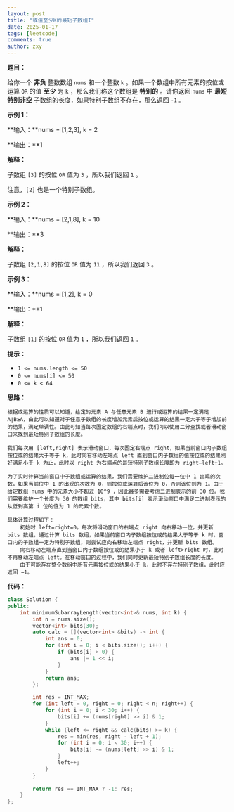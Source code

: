 ```yaml
---
layout: post
title: "或值至少K的最短子数组I"
date: 2025-01-17
tags: [leetcode]
comments: true
author: zxy
---
```


**题目：**

给你一个 **非负** 整数数组 `nums` 和一个整数 `k` 。如果一个数组中所有元素的按位或运算 `OR` 的值 **至少** 为 `k` ，那么我们称这个数组是 **特别的** 。请你返回 `nums` 中 **最短特别非空** 子数组的长度，如果特别子数组不存在，那么返回 `-1` 。

**示例 1：**

**输入：**nums = [1,2,3], k = 2

**输出：**1

**解释：**

子数组 `[3]` 的按位 `OR` 值为 `3` ，所以我们返回 `1` 。

注意，`[2]` 也是一个特别子数组。

**示例 2：**

**输入：**nums = [2,1,8], k = 10

**输出：**3

**解释：**

子数组 `[2,1,8]` 的按位 `OR` 值为 `11` ，所以我们返回 `3` 。

**示例 3：**

**输入：**nums = [1,2], k = 0

**输出：**1

**解释：**

子数组 `[1]` 的按位 `OR` 值为 `1` ，所以我们返回 `1` 。

**提示：**

- `1 <= nums.length <= 50`
- `0 <= nums[i] <= 50`
- `0 <= k < 64`

**思路：**

```
根据或运算的性质可以知道，给定的元素 A 与任意元素 B 进行或运算的结果一定满足 A∣B≥A，由此可以知道对于任意子数组的长度增加元素后按位或运算的结果一定大于等于增加前的结果，满足单调性。由此可知当每次固定数组的右端点时，我们可以使用二分查找或者滑动窗口来找到最短特别子数组的长度。

我们每次用 [left,right] 表示滑动窗口，每次固定右端点 right，如果当前窗口内子数组按位或的结果大于等于 k，此时向右移动左端点 left 直到窗口内子数组的值按位或的结果刚好满足小于 k 为止，此时以 right 为右端点的最短特别子数组长度即为 right−left+1。

为了实时计算当前窗口中子数组或运算的结果，我们需要维护二进制位每一位中 1 出现的次数，如果当前位中 1 的出现的次数为 0，则按位或运算后该位为 0，否则该位则为 1。由于给定数组 nums 中的元素大小不超过 10^9 ，因此最多需要考虑二进制表示的前 30 位。我们需要维护一个长度为 30 的数组 bits，其中 bits[i] 表示滑动窗口中满足二进制表示的从低到高第 i 位的值为 1 的元素个数。

具体计算过程如下：
	初始时 left=right=0。每次将滑动窗口的右端点 right 向右移动一位，并更新 bits 数组，通过计算 bits 数组，如果当前窗口内子数组按位或的结果大于等于 k 时，窗口内的子数组一定为特别子数组，则尝试应向右移动左端点 right，并更新 bits 数组。
	向右移动左端点直到当窗口内子数组按位或的结果小于 k 或者 left>right 时，此时不再移动左端点 left。在移动窗口的过程中，我们同时更新最短特别子数组长度的长度。
	由于可能存在整个数组中所有元素按位或的结果小于 k，此时不存在特别子数组，此时应返回 −1。
```

**代码：**

```cpp
class Solution {
public:
    int minimumSubarrayLength(vector<int>& nums, int k) {
        int n = nums.size();
        vector<int> bits(30);
        auto calc = [](vector<int> &bits) -> int {
            int ans = 0;
            for (int i = 0; i < bits.size(); i++) {
                if (bits[i] > 0) {
                    ans |= 1 << i;
                }
            }
            return ans;
        };

        int res = INT_MAX;
        for (int left = 0, right = 0; right < n; right++) {
            for (int i = 0; i < 30; i++) {
                bits[i] += (nums[right] >> i) & 1;
            }
            while (left <= right && calc(bits) >= k) {
                res = min(res, right - left + 1);
                for (int i = 0; i < 30; i++) {
                    bits[i] -= (nums[left] >> i) & 1;
                }
                left++;
            }
        }
        
        return res == INT_MAX ? -1: res;
    }
};
```


